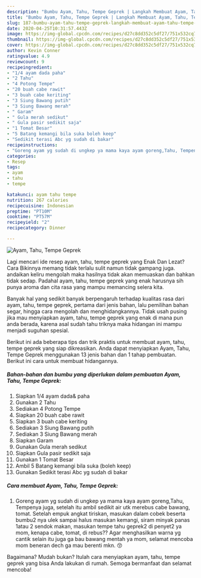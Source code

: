 ```yaml
---
description: "Bumbu Ayam, Tahu, Tempe Geprek | Langkah Membuat Ayam, Tahu, Tempe Geprek Yang Enak Dan Lezat"
title: "Bumbu Ayam, Tahu, Tempe Geprek | Langkah Membuat Ayam, Tahu, Tempe Geprek Yang Enak Dan Lezat"
slug: 187-bumbu-ayam-tahu-tempe-geprek-langkah-membuat-ayam-tahu-tempe-geprek-yang-enak-dan-lezat
date: 2020-04-25T10:31:57.443Z
image: https://img-global.cpcdn.com/recipes/d27c8dd352c5df27/751x532cq70/ayam-tahu-tempe-geprek-foto-resep-utama.jpg
thumbnail: https://img-global.cpcdn.com/recipes/d27c8dd352c5df27/751x532cq70/ayam-tahu-tempe-geprek-foto-resep-utama.jpg
cover: https://img-global.cpcdn.com/recipes/d27c8dd352c5df27/751x532cq70/ayam-tahu-tempe-geprek-foto-resep-utama.jpg
author: Kevin Conner
ratingvalue: 4.9
reviewcount: 9
recipeingredient:
- "1/4 ayam dada paha"
- "2 Tahu"
- "4 Potong Tempe"
- "20 buah cabe rawit"
- "3 buah cabe keriting"
- "3 Siung Bawang putih"
- "3 Siung Bawang merah"
- " Garam"
- " Gula merah sedikut"
- " Gula pasir sedikit saja"
- "1 Tomat Besar"
- "5 Batang kemangi bila suka boleh keep"
- "Sedikit terasi Abc yg sudah di bakar"
recipeinstructions:
- "Goreng ayam yg sudah di ungkep ya mama kaya ayam goreng,Tahu, Tempenya juga, setelah itu ambil sedikit air utk merebus cabe bawang, tomat. Setelah empuk angkat tiriskan, masukan dalam cobek beserta bumbu2 nya ulek sampai halus masukan kemangi, siram minyak panas 1atau 2 sendok makan, masukan tempe tahu geprek2 di penyet2 ya mom, kenapa cabe, tomat, di rebus?? Agar menghasilkan warna yg cantik selain itu juga ga bau bawang mentah ya mom, selamat mencoba mom beneran dech ga mau berenti mkn. 😚"
categories:
- Resep
tags:
- ayam
- tahu
- tempe

katakunci: ayam tahu tempe 
nutrition: 267 calories
recipecuisine: Indonesian
preptime: "PT10M"
cooktime: "PT57M"
recipeyield: "2"
recipecategory: Dinner

---
```



![Ayam, Tahu, Tempe Geprek](https://img-global.cpcdn.com/recipes/d27c8dd352c5df27/751x532cq70/ayam-tahu-tempe-geprek-foto-resep-utama.jpg)

Lagi mencari ide resep ayam, tahu, tempe geprek yang Enak Dan Lezat? Cara Bikinnya memang tidak terlalu sulit namun tidak gampang juga. andaikan keliru mengolah maka hasilnya tidak akan memuaskan dan bahkan tidak sedap. Padahal ayam, tahu, tempe geprek yang enak harusnya sih punya aroma dan cita rasa yang mampu memancing selera kita.

Banyak hal yang sedikit banyak berpengaruh terhadap kualitas rasa dari ayam, tahu, tempe geprek, pertama dari jenis bahan, lalu pemilihan bahan segar, hingga cara mengolah dan menghidangkannya. Tidak usah pusing jika mau menyiapkan ayam, tahu, tempe geprek yang enak di mana pun anda berada, karena asal sudah tahu triknya maka hidangan ini mampu menjadi suguhan spesial.




Berikut ini ada beberapa tips dan trik praktis untuk membuat ayam, tahu, tempe geprek yang siap dikreasikan. Anda dapat menyiapkan Ayam, Tahu, Tempe Geprek menggunakan 13 jenis bahan dan 1 tahap pembuatan. Berikut ini cara untuk membuat hidangannya.

<!--inarticleads1-->

##### Bahan-bahan dan bumbu yang diperlukan dalam pembuatan Ayam, Tahu, Tempe Geprek:

1. Siapkan 1/4 ayam dada&amp; paha
1. Gunakan 2 Tahu
1. Sediakan 4 Potong Tempe
1. Siapkan 20 buah cabe rawit
1. Siapkan 3 buah cabe keriting
1. Sediakan 3 Siung Bawang putih
1. Sediakan 3 Siung Bawang merah
1. Siapkan  Garam
1. Gunakan  Gula merah sedikut
1. Siapkan  Gula pasir sedikit saja
1. Gunakan 1 Tomat Besar
1. Ambil 5 Batang kemangi bila suka (boleh keep)
1. Gunakan Sedikit terasi Abc yg sudah di bakar




<!--inarticleads2-->

##### Cara membuat Ayam, Tahu, Tempe Geprek:

1. Goreng ayam yg sudah di ungkep ya mama kaya ayam goreng,Tahu, Tempenya juga, setelah itu ambil sedikit air utk merebus cabe bawang, tomat. Setelah empuk angkat tiriskan, masukan dalam cobek beserta bumbu2 nya ulek sampai halus masukan kemangi, siram minyak panas 1atau 2 sendok makan, masukan tempe tahu geprek2 di penyet2 ya mom, kenapa cabe, tomat, di rebus?? Agar menghasilkan warna yg cantik selain itu juga ga bau bawang mentah ya mom, selamat mencoba mom beneran dech ga mau berenti mkn. 😚




Bagaimana? Mudah bukan? Itulah cara menyiapkan ayam, tahu, tempe geprek yang bisa Anda lakukan di rumah. Semoga bermanfaat dan selamat mencoba!
